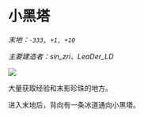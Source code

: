 # 小黑塔

*末地：`-333, +1, +10`*

*主要建造者：sin_zri、LeaDer_LD*

![](https://i.ibb.co/FXPMCYc/image.jpg)

大量获取经验和末影珍珠的地方。

进入末地后，背向有一条冰道通向小黑塔。
